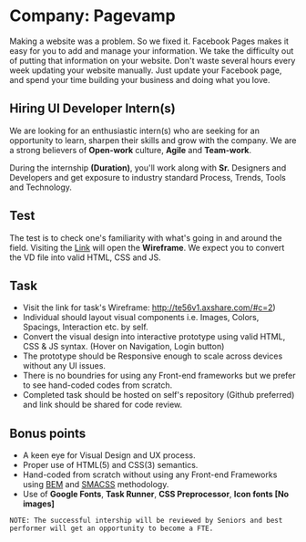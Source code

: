 # Company: Pagevamp

Making a website was a problem. So we fixed it. Facebook Pages makes it easy for you to add and manage your information. We take the difficulty out of putting that information on your website. Don't waste several hours every week updating your website manually. Just update your Facebook page, and spend your time building your business and doing what you love.


## Hiring **UI Developer** Intern(s)

We are looking for an enthusiastic intern(s) who are seeking for an opportunity to learn, sharpen their skills and grow with the company. We are a strong believers of **Open-work** culture, **Agile** and **Team-work**.

During the internship **(Duration)**, you'll work along with **Sr.** Designers and Developers and get exposure to industry standard Process, Trends, Tools and Technology. 


## Test
The test is to check one's familiarity with what's going in and around the field. Visiting the [Link](http://te56v1.axshare.com/#c=2) will open the **Wireframe**. We expect you to convert the VD file into valid HTML, CSS and JS.


## Task

 * Visit the link for task's Wireframe: http://te56v1.axshare.com/#c=2)
 * Individual should layout visual components i.e. Images, Colors, Spacings, Interaction etc. by self.
 * Convert the visual design into interactive prototype using valid HTML, CSS & JS syntax. (Hover on Navigation, Login button)
 * The prototype should be Responsive enough to scale across devices without any UI issues.
 * There is no boundries for using any Front-end frameworks but we prefer to see hand-coded codes from scratch.
 * Completed task should be hosted on self's repository (Github preferred) and link should be shared for code review.


## Bonus points

 * A keen eye for Visual Design and UX process.
 * Proper use of HTML(5) and CSS(3) semantics.
 * Hand-coded from scratch without using any Front-end Frameworks using [BEM](http://getbem.com/) and [SMACSS](https://smacss.com/) methodology.
 * Use of **Google Fonts**, **Task Runner**, **CSS Preprocessor**, **Icon fonts [No images]**

```
NOTE: The successful intership will be reviewed by Seniors and best performer will get an opportunity to become a FTE.
```


